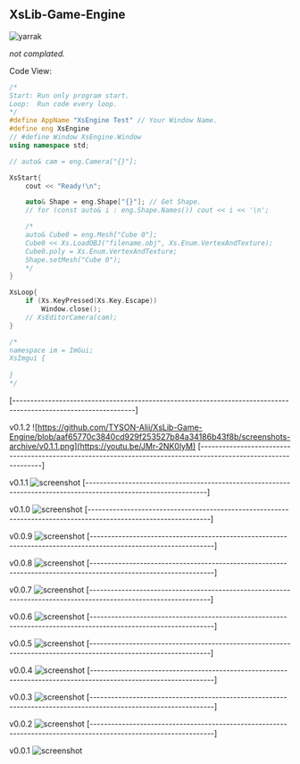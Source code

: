 ## XsLib-Game-Engine
![yarrak](https://github.com/TYSON-Alii/XsLib-Game-Engine/blob/91f50129d6dec3a97902298f82d7622157aa51f9/data/xslogo.png)

_not complated._

Code View:
```cpp
/*
Start: Run only program start.
Loop:  Run code every loop.
*/
#define AppName "XsEngine Test" // Your Window Name.
#define eng XsEngine
// #define Window XsEngine.Window
using namespace std;

// auto& cam = eng.Camera["{}"];

XsStart{
	cout << "Ready!\n";

	auto& Shape = eng.Shape["{}"]; // Get Shape.
	// for (const auto& i : eng.Shape.Names()) cout << i << '\n';

	/*
	auto& Cube0 = eng.Mesh["Cube 0"];
	Cube0 << Xs.LoadOBJ("filename.obj", Xs.Enum.VertexAndTexture);
	Cube0.poly = Xs.Enum.VertexAndTexture;
	Shape.setMesh("Cube 0");
	*/
}

XsLoop{
	if (Xs.KeyPressed(Xs.Key.Escape))
		Window.close();
	// XsEditorCamera(cam);
}

/*
namespace im = ImGui;
XsImgui {
	
}
*/
```
[----------------------------------------------------------------------------------------------------------------]

v0.1.2
![https://github.com/TYSON-Alii/XsLib-Game-Engine/blob/aaf65770c3840cd929f253527b84a34186b43f8b/screenshots-archive/v0.1.1.png](https://youtu.be/JMr-2NK0lyM)
[----------------------------------------------------------------------------------------------------------------]

v0.1.1
![screenshot](https://github.com/TYSON-Alii/XsLib-Game-Engine/blob/aaf65770c3840cd929f253527b84a34186b43f8b/screenshots-archive/v0.1.1.png)
[----------------------------------------------------------------------------------------------------------------]

v0.1.0
![screenshot](https://github.com/TYSON-Alii/XsLib-Game-Engine/blob/9c517c080ebf2a8f6344bdd2450c7843afd40bf8/screenshots-archive/v0.1.0.png)
[----------------------------------------------------------------------------------------------------------------]

v0.0.9
![screenshot](https://github.com/TYSON-Alii/XsLib-Game-Engine/blob/8bfe28c13375cdd283406e3b851204e7834a2efa/screenshots-archive/v0.0.9.png)
[----------------------------------------------------------------------------------------------------------------]

v0.0.8
![screenshot](https://github.com/TYSON-Alii/XsLib-Game-Engine/blob/00a2edac2840f264941c71cbbad7250668dbec4e/screenshots-archive/v0.0.8.png)
[----------------------------------------------------------------------------------------------------------------]

v0.0.7
![screenshot](https://github.com/TYSON-Alii/XsLib-Game-Engine/blob/fa283e821f04d34ba70aec19c387889661dd223c/screenshots-archive/v0.0.7.png)
[----------------------------------------------------------------------------------------------------------------]

v0.0.6
![screenshot](https://github.com/TYSON-Alii/XsLib-Game-Engine/blob/e450b0798416bbf9db6e6a2831d426e76137ea3a/screenshots-archive/v0.0.6.png)
[----------------------------------------------------------------------------------------------------------------]

v0.0.5
![screenshot](https://github.com/TYSON-Alii/XsLib-Game-Engine/blob/8fabe52003a87748d8977a494d7eb5431cc10fbc/screenshots-archive/v0.0.5.png)
[----------------------------------------------------------------------------------------------------------------]

v0.0.4
![screenshot](https://github.com/TYSON-Alii/XsLib-Game-Engine/blob/86b530567c4dc086072321dd019c0908520bc7bd/screenshots-archive/v0.0.4.png)
[----------------------------------------------------------------------------------------------------------------]

v0.0.3
![screenshot](https://github.com/TYSON-Alii/XsLib-Game-Engine/blob/cd1e7b59623e43010ecb98dccd994af44c168b91/screenshots-archive/v0.0.3.png)
[----------------------------------------------------------------------------------------------------------------]

v0.0.2
![screenshot](https://github.com/TYSON-Alii/XsLib-Game-Engine/blob/4c2c1aa4fcb62f017c950a464ce26a94a935eee3/screenshots-archive/v0.0.2.png)
[----------------------------------------------------------------------------------------------------------------]

v0.0.1
![screenshot](https://github.com/TYSON-Alii/XsLib-Game-Engine/blob/1ab76d6098acb421a3f8f535ca663f26090babcc/screenshots-archive/v0.0.1.png)
